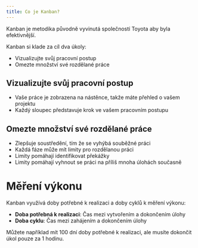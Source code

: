 ```yaml
---
title: Co je Kanban?
---
```


Kanban je metodika původně vyvinutá společností Toyota aby byla efektivnější.

Kanban si klade za cíl dva úkoly:

- Vizualizujte svůj pracovní postup
- Omezte množství své rozdělané práce

Vizualizujte svůj pracovní postup
---------------------------------

- Vaše práce je zobrazena na nástěnce, takže máte přehled o vašem projektu
- Každý sloupec představuje krok ve vašem pracovním postupu

Omezte množství své rozdělané práce
-----------------------------------

- Zlepšuje soustředění, tím že se vyhýbá souběžné práci
- Každá fáze může mít limity pro rozdělanou práci
- Limity pomáhají identifikovat překážky
- Limity pomáhají vyhnout se práci na příliš mnoha úlohách současně

Měření výkonu
=============

Kanban využívá doby potřebné k realizaci a doby cyklů k měření výkonu:

- **Doba potřebná k realizaci**: Čas mezi vytvořením a dokončením úlohy
- **Doba cyklu**: Čas mezi zahájením a dokončením úlohy

Můžete například mít 100 dní doby potřebné k realizaci, ale musíte dokončit úkol pouze za 1 hodinu.
